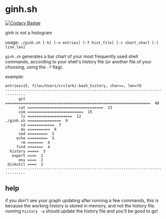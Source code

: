 # ginh.sh

[![Codacy Badge](https://api.codacy.com/project/badge/Grade/b6429fde76ae4e529ec53f6ee613fcea)](https://app.codacy.com/app/crclark96/ginh?utm_source=github.com&utm_medium=referral&utm_content=crclark96/ginh&utm_campaign=Badge_Grade_Dashboard)

ginh is not a histogram

usage: `./ginh.sh [-h] [-n entries] [-f hist_file] [-c chart_char] [-l line_len]`

`ginh.sh` generates a bar chart of your most frequently used shell commands,
according to your shell's history file (or another file of your choosing, using
the `-f` flag). 

example:

```
entries=15, file=/Users/crclark/.bash_history, char==, len=78
-------------------------------------------------------------------------------
      git =================================================================  40
      cat ==================================  21
      vim =========================  15
       ls ====================  12
./ginh.sh ===============  9
       cd ============  7
       mv ==========  6
      sed =========  5
     echo =========  5
       rm =======  4
     find =======  4
  history =====  3
   export ====  2
      env ====  2
 diskutil ====  2
-------------------------------------------------------------------------------
```

## help

if you don't see your graph updating after running a few commands, this is 
  because the working history is stored in memory, and not the history file.
  running `history -a` should update the history file and you'll be good to 
  go!
